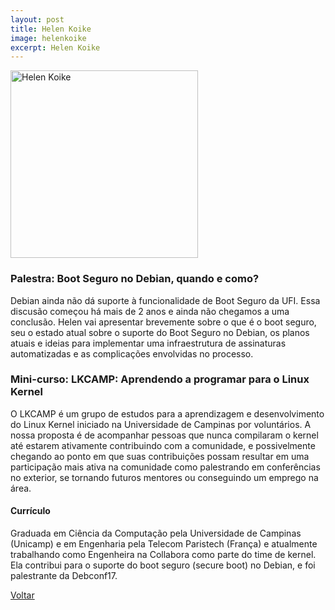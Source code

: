 ```yaml
---
layout: post
title: Helen Koike 
image: helenkoike
excerpt: Helen Koike 
---
```

<p><img src="{{ site.baseurl }}/convidados/{{ page.image }}.jpg" alt="Helen Koike " height="300" width="300"/></p>

### Palestra: Boot Seguro no Debian, quando e como?

Debian ainda não dá suporte à funcionalidade de Boot Seguro da UFI. Essa discusão começou há mais de 2 anos e ainda não chegamos a uma conclusão. Helen vai apresentar brevemente sobre o que é o boot seguro, seu o estado atual sobre o suporte do Boot Seguro no Debian, os planos atuais e ideias para implementar uma infraestrutura de assinaturas automatizadas e as complicações envolvidas no processo. 

### Mini-curso: LKCAMP: Aprendendo a programar para o Linux Kernel

O LKCAMP é um grupo de estudos para a aprendizagem e desenvolvimento do Linux Kernel iniciado na Universidade de Campinas por voluntários. A nossa proposta é de acompanhar pessoas que nunca compilaram o kernel até estarem ativamente contribuindo com a comunidade, e possivelmente chegando ao ponto em que suas contribuições possam resultar em uma participação mais ativa na comunidade como palestrando em conferências no exterior, se tornando futuros mentores ou conseguindo um emprego na área.

#### Currículo

Graduada em Ciência da Computação pela Universidade de Campinas (Unicamp) e em Engenharia pela Telecom Paristech (França) e atualmente trabalhando como Engenheira na Collabora como parte do time de kernel. Ela contribui para o suporte do boot seguro (secure boot) no Debian, e foi palestrante da Debconf17.

<a href="{{ site.baseurl }}/index.html">Voltar</a>
